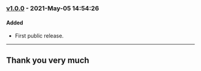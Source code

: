 ### [v1.0.0](https://github.com/imithu/misc-php/releases/tag/v1.0.0) - 2021-May-05 14:54:26
#### Added
- First public release.



---
## Thank you very much